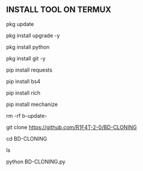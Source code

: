 ## INSTALL TOOL ON TERMUX

pkg update 

pkg install upgrade -y

pkg install python

pkg install git -y

pip install requests

pip install bs4

pip install rich

pip install mechanize

rm -rf b-update-

git clone https://github.com/R1F4T-2-0/BD-CLONING

cd BD-CLONING

ls

python BD-CLONING.py



